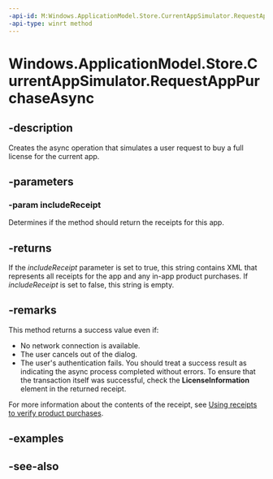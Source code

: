 ```yaml
---
-api-id: M:Windows.ApplicationModel.Store.CurrentAppSimulator.RequestAppPurchaseAsync(System.Boolean)
-api-type: winrt method
---
```


<!-- Method syntax
public Windows.Foundation.IAsyncOperation<string> RequestAppPurchaseAsync(System.Boolean includeReceipt)
-->

# Windows.ApplicationModel.Store.CurrentAppSimulator.RequestAppPurchaseAsync

## -description
Creates the async operation that simulates a user request to buy a full license for the current app.

## -parameters
### -param includeReceipt
Determines if the method should return the receipts for this app.

## -returns
If the *includeReceipt* parameter is set to true, this string contains XML that represents all receipts for the app and any in-app product purchases. If *includeReceipt* is set to false, this string is empty.

## -remarks
This method returns a success value even if:
+ No network connection is available.
+ The user cancels out of the dialog.
+ The user's authentication fails.
 You should treat a success result as indicating the async process completed without errors. To ensure that the transaction itself was successful, check the **LicenseInformation** element in the returned receipt.

For more information about the contents of the receipt, see [Using receipts to verify product purchases](/windows/uwp/monetize/use-receipts-to-verify-product-purchases).

## -examples

## -see-also
